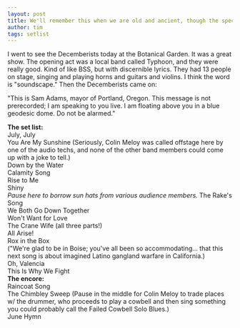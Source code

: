 ```yaml
---
layout: post
title: We'll remember this when we are old and ancient, though the specifics might be vague...
author: tim
tags: setlist
---
```

I went to see the Decemberists today at the Botanical Garden. It was a great show. The opening act was a local band called Typhoon, and they were really good. Kind of like BSS, but with discernible lyrics. They had 13 people on stage, singing and playing horns and guitars and violins. I think the word is "soundscape." Then the Decemberists came on:  
  
"This is Sam Adams, mayor of Portland, Oregon. This message is not prerecorded; I am speaking to you live. I am floating above you in a blue geodesic dome. Do not be alarmed."  
  
**The set list:**  
July, July  
You Are My Sunshine (Seriously, Colin Meloy was called offstage here by one of the audio techs, and none of the other band members could come up with a joke to tell.)  
Down by the Water  
Calamity Song  
Rise to Me  
Shiny  
*Pause here to borrow sun hats from various audience members.*
The Rake's Song  
We Both Go Down Together  
Won't Want for Love  
The Crane Wife (all three parts!)  
All Arise!  
Rox in the Box  
("We're glad to be in Boise; you've all been so accommodating... that this next song is about imagined Latino gangland warfare in California.)   
Oh, Valencia   
This Is Why We Fight  
**The encore:**  
Raincoat Song  
The Chimbley Sweep (Pause in the middle for Colin Meloy to trade places w/ the drummer, who proceeds to play a cowbell and then sing something you could probably call the Failed Cowbell Solo Blues.)  
June Hymn